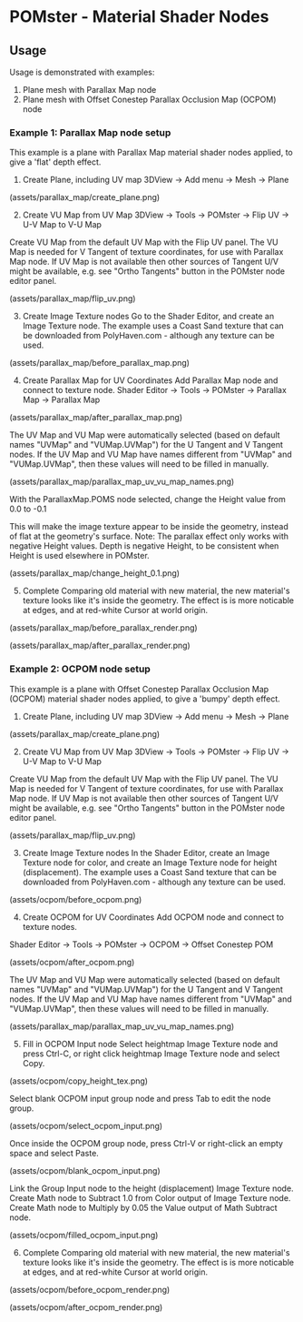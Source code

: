 # POMster - Material Shader Nodes

## Usage
Usage is demonstrated with examples:
1. Plane mesh with Parallax Map node
2. Plane mesh with Offset Conestep Parallax Occlusion Map (OCPOM) node

### Example 1: Parallax Map node setup
This example is a plane with Parallax Map material shader nodes applied, to give a 'flat' depth effect.

1. Create Plane, including UV map
3DView -> Add menu -> Mesh -> Plane

(assets/parallax_map/create_plane.png)

2. Create VU Map from UV Map
3DView -> Tools -> POMster -> Flip UV -> U-V Map to V-U Map

Create VU Map from the default UV Map with the Flip UV panel.
The VU Map is needed for V Tangent of texture coordinates, for use with Parallax Map node.
If UV Map is not available then other sources of Tangent U/V might be available, e.g. see "Ortho Tangents" button in the POMster node editor panel.


(assets/parallax_map/flip_uv.png)

3. Create Image Texture nodes
Go to the Shader Editor, and create an Image Texture node.
The example uses a Coast Sand texture that can be downloaded from PolyHaven.com - although any texture can be used.

(assets/parallax_map/before_parallax_map.png)

4. Create Parallax Map for UV Coordinates
Add Parallax Map node and connect to texture node.
Shader Editor -> Tools -> POMster -> Parallax Map -> Parallax Map

(assets/parallax_map/after_parallax_map.png)

The UV Map and VU Map were automatically selected (based on default names "UVMap" and "VUMap.UVMap") for the U Tangent and V Tangent nodes.
If the UV Map and VU Map have names different from "UVMap" and "VUMap.UVMap", then these values will need to be filled in manually.

(assets/parallax_map/parallax_map_uv_vu_map_names.png)

With the ParallaxMap.POMS node selected, change the Height value from 0.0 to -0.1

This will make the image texture appear to be inside the geometry, instead of flat at the geometry's surface.
Note: The parallax effect only works with negative Height values. Depth is negative Height, to be consistent when Height is used elsewhere in POMster.

(assets/parallax_map/change_height_0.1.png)

5. Complete
Comparing old material with new material, the new material's texture looks like it's inside the geometry.
The effect is is more noticable at edges, and at red-white Cursor at world origin.

(assets/parallax_map/before_parallax_render.png)

(assets/parallax_map/after_parallax_render.png)

### Example 2: OCPOM node setup
This example is a plane with Offset Conestep Parallax Occlusion Map (OCPOM) material shader nodes applied, to give a 'bumpy' depth effect.

1. Create Plane, including UV map
3DView -> Add menu -> Mesh -> Plane

(assets/parallax_map/create_plane.png)

2. Create VU Map from UV Map
3DView -> Tools -> POMster -> Flip UV -> U-V Map to V-U Map

Create VU Map from the default UV Map with the Flip UV panel.
The VU Map is needed for V Tangent of texture coordinates, for use with Parallax Map node.
If UV Map is not available then other sources of Tangent U/V might be available, e.g. see "Ortho Tangents" button in the POMster node editor panel.

(assets/parallax_map/flip_uv.png)

3. Create Image Texture nodes
In the Shader Editor, create an Image Texture node for color, and create an Image Texture node for height (displacement).
The example uses a Coast Sand texture that can be downloaded from PolyHaven.com - although any texture can be used.

(assets/ocpom/before_ocpom.png)

4. Create OCPOM for UV Coordinates
Add OCPOM node and connect to texture nodes.

Shader Editor -> Tools -> POMster -> OCPOM -> Offset Conestep POM

(assets/ocpom/after_ocpom.png)

The UV Map and VU Map were automatically selected (based on default names "UVMap" and "VUMap.UVMap") for the U Tangent and V Tangent nodes.
If the UV Map and VU Map have names different from "UVMap" and "VUMap.UVMap", then these values will need to be filled in manually.

(assets/parallax_map/parallax_map_uv_vu_map_names.png)

5. Fill in OCPOM Input node
Select heightmap Image Texture node and press Ctrl-C, or right click heightmap Image Texture node and select Copy.

(assets/ocpom/copy_height_tex.png)

Select blank OCPOM input group node and press Tab to edit the node group.

(assets/ocpom/select_ocpom_input.png)

Once inside the OCPOM group node, press Ctrl-V or right-click an empty space and select Paste.

(assets/ocpom/blank_ocpom_input.png)

Link the Group Input node to the height (displacement) Image Texture node.
Create Math node to Subtract 1.0 from Color output of Image Texture node.
Create Math node to Multiply by 0.05 the Value output of Math Subtract node.

(assets/ocpom/filled_ocpom_input.png)

6. Complete
Comparing old material with new material, the new material's texture looks like it's inside the geometry.
The effect is is more noticable at edges, and at red-white Cursor at world origin.

(assets/ocpom/before_ocpom_render.png)

(assets/ocpom/after_ocpom_render.png)
